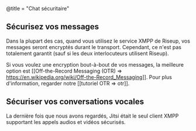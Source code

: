 @title = "Chat sécuritaire"

## Sécurisez vos messages

Dans la plupart des cas, quand vous utilisez le service XMPP de Riseup, vos messages seront encryptés durant le transport. Cependant, ce n'est pas totalement garantit (sauf si les deux interlocuteurs utilisent Riseup).

Si vous voulez une encryption bout-à-bout de vos messages, la meilleure option est [[Off-the-Record Messaging (OTR) => https://en.wikipedia.org/wiki/Off-the-Record_Messaging]]. Pour plus d'information, regarder notre [[tutoriel OTR => otr]].

## Sécuriser vos conversations vocales

La dernière fois que nous avons regardés, Jitsi était le seul client XMPP supportant les appels audios et vidéos sécurisés.

